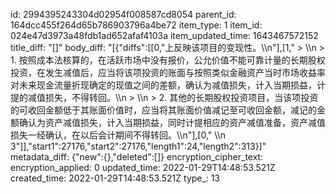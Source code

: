 id: 2994395243304d02954f008587cd8054
parent_id: 164dcc455f264d65b786903796a4be72
item_type: 1
item_id: 024e47d3973a48fdb1ad652afaf4103a
item_updated_time: 1643467572152
title_diff: "[]"
body_diff: "[{\"diffs\":[[0,\"上反映该项目的变现性。\\\n\"],[1,\"        >    \\\n        >    1. 按照成本法核算的，在活跃市场中没有报价，公允价值不能可靠计量的长期股权投资，在发生减值后，应当将该项投资的账面与按照类似金融资产当时市场收益率对未来现金流量折现确定的现值之间的差额，确认为减值损失，计入当期损益，计提的减值损失，不得转回。\\\n        >    \\\n        >    2. 其他的长期股权投资项目，当该项投资的可收回金额低于其账面价值时，应当将其账面价值减记至可收回金额，减记的金额确认为资产减值损失，计入当期损益，同时计提相应的资产减值准备，资产减值损失一经确认，在以后会计期间不得转回。\\\n\"],[0,\"     \\\n     3\"]],\"start1\":27176,\"start2\":27176,\"length1\":24,\"length2\":313}]"
metadata_diff: {"new":{},"deleted":[]}
encryption_cipher_text: 
encryption_applied: 0
updated_time: 2022-01-29T14:48:53.521Z
created_time: 2022-01-29T14:48:53.521Z
type_: 13
